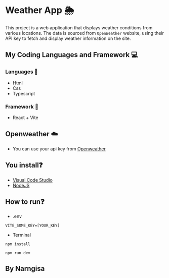 # Weather App 🌦️

This project is a web application that displays weather conditions from various locations. The data is sourced from `OpenWeather` website, using their API key to fetch and display weather information on the site.

## My Coding Languages and Framework 💻
### Languages 📗
- Html
- Css
- Typescript
### Framework 📘
- React + Vite

## Openweather ☁️
- You can use your api key from [Openweather](https://openweathermap.org/)

## You install❓
- [Visual Code Studio](https://code.visualstudio.com/download)
- [NodeJS](https://nodejs.org/en)

## How to run❓

* .env
```
VITE_SOME_KEY=[YOUR_KEY]
```

* Terminal
```
npm install
```

```
npm run dev
```

## By Narngisa
